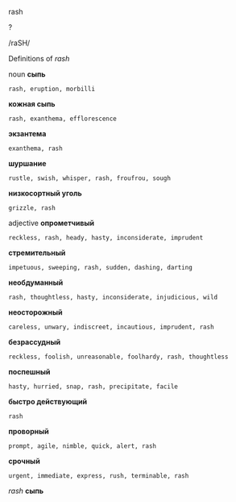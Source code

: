 rash

?

/raSH/

Definitions of _rash_

noun
**сыпь**

    rash, eruption, morbilli
**кожная сыпь**

    rash, exanthema, efflorescence
**экзантема**

    exanthema, rash
**шуршание**

    rustle, swish, whisper, rash, froufrou, sough
**низкосортный уголь**

    grizzle, rash

adjective
**опрометчивый**

    reckless, rash, heady, hasty, inconsiderate, imprudent
**стремительный**

    impetuous, sweeping, rash, sudden, dashing, darting
**необдуманный**

    rash, thoughtless, hasty, inconsiderate, injudicious, wild
**неосторожный**

    careless, unwary, indiscreet, incautious, imprudent, rash
**безрассудный**

    reckless, foolish, unreasonable, foolhardy, rash, thoughtless
**поспешный**

    hasty, hurried, snap, rash, precipitate, facile
**быстро действующий**

    rash
**проворный**

    prompt, agile, nimble, quick, alert, rash
**срочный**

    urgent, immediate, express, rush, terminable, rash

_rash_
**сыпь**